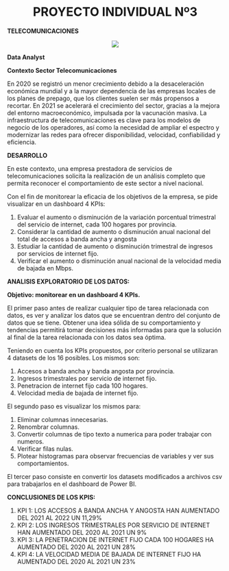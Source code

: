 # <h1 align="center">**PROYECTO INDIVIDUAL Nº3**

**TELECOMUNICACIONES**

<p align="center">
<img src="https://www.mapfreglobalrisks.com/media/Imagen-Portada-adaptada-1-2.jpg"   
>
</p>
  
**Data Analyst**

**Contexto Sector Telecomunicaciones**

En 2020 se registró un menor crecimiento debido a la desaceleración económica mundial y a la mayor dependencia de las empresas locales de los planes de prepago, que los clientes suelen ser más propensos a recortar. En 2021 se acelerará el crecimiento del sector, gracias a la mejora del entorno macroeconómico, impulsada por la vacunación masiva.
La infraestructura de telecomunicaciones es clave para los modelos de negocio de los operadores, así como la necesidad de ampliar el espectro y modernizar las redes para ofrecer disponibilidad, velocidad, confiabilidad y eficiencia.

**DESARROLLO**

En este contexto, una empresa prestadora de servicios de telecomunicaciones solicita  la realización de un análisis completo que permita reconocer el comportamiento de este sector a nivel nacional. 

Con el fin de monitorear la eficacia de los objetivos de la empresa, se pide visualizar en un dashboard 4 KPIs:

1. Evaluar el aumento o disminución de la variación porcentual trimestral del servicio de internet, cada 100 hogares por provincia.
2. Considerar la cantidad de aumento o disminución anual nacional del total de accesos a banda ancha y angosta
3. Estudiar la cantidad de aumento o disminución trimestral de ingresos por servicios de internet fijo.
4. Verificar el aumento o disminución anual nacional de la velocidad media de bajada en Mbps.

**ANALISIS EXPLORATORIO DE LOS DATOS:**

**Objetivo: monitorear en un dashboard 4 KPIs.**

El primer paso antes de realizar cualquier tipo de tarea relacionada con datos, es ver y analizar los datos que se encuentran dentro del conjunto de datos que se tiene. Obtener una idea sólida de su comportamiento y tendencias permitirá tomar decisiones más informadas para que la solución al final de la tarea relacionada con los datos sea óptima.

Teniendo en cuenta los KPIs propuestos, por criterio personal se utilizaran 4 datasets de los 16 posibles.
Los mismos son:
1. Accesos a banda ancha y banda angosta por provincia.
2. Ingresos trimestrales por servicio de internet fijo.
3. Penetracion de internet fijo cada 100 hogares.
4. Velocidad media de bajada de internet fijo.

El segundo paso es visualizar los mismos para:
1. Eliminar columnas innecesarias.
2. Renombrar columnas.
3. Convertir columnas de tipo texto a numerica para poder trabajar con numeros.
4. Verificar filas nulas.
5. Plotear histogramas para observar frecuencias de variables y ver sus comportamientos.

El tercer paso consiste en convertir los datasets modificados a archivos csv para trabajarlos en el dashboard de Power BI.

**CONCLUSIONES DE LOS KPIS:**

1. KPI 1: LOS ACCESOS A BANDA ANCHA Y ANGOSTA HAN AUMENTADO DEL 2021 AL 2022 UN 11,29%
2. KPI 2: LOS INGRESOS TRIMESTRALES POR SERVICIO DE INTERNET HAN AUMENTADO DEL 2020 AL 2021 UN 9%
3. KPI 3: LA PENETRACION DE INTERNET FIJO CADA 100 HOGARES HA AUMENTADO DEL 2020 AL 2021 UN 28%
4. KPI 4: LA VELOCIDAD MEDIA DE BAJADA DE INTERNET FIJO HA AUMENTADO DEL 2020 AL 2021 UN 23%

